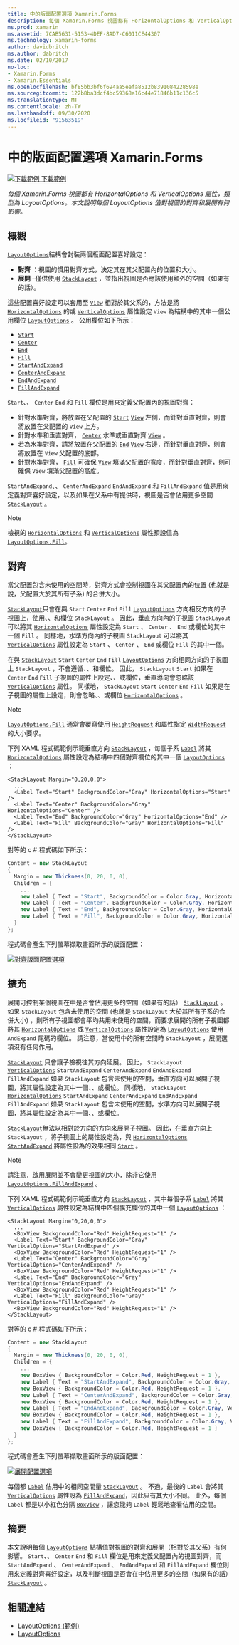 ```yaml
---
title: 中的版面配置選項 Xamarin.Forms
description: 每個 Xamarin.Forms 視圖都有 HorizontalOptions 和 VerticalOptions 屬性，類型為 LayoutOptions。 本文說明每個 LayoutOptions 值對視圖的對齊和展開有何影響。
ms.prod: xamarin
ms.assetid: 7CAB5631-5153-4DEF-8AD7-C6011CE44307
ms.technology: xamarin-forms
author: davidbritch
ms.author: dabritch
ms.date: 02/10/2017
no-loc:
- Xamarin.Forms
- Xamarin.Essentials
ms.openlocfilehash: bf85bb3bf6f694aa5eefa8512b8391084228598e
ms.sourcegitcommit: 122b8ba3dcf4bc59368a16c44e71846b11c136c5
ms.translationtype: MT
ms.contentlocale: zh-TW
ms.lasthandoff: 09/30/2020
ms.locfileid: "91563519"
---
```

# <a name="layout-options-in-no-locxamarinforms"></a>中的版面配置選項 Xamarin.Forms

[![下載範例](~/media/shared/download.png) 下載範例](https://docs.microsoft.com/samples/xamarin/xamarin-forms-samples/userinterface-layoutoptions)

_每個 Xamarin.Forms 視圖都有 HorizontalOptions 和 VerticalOptions 屬性，類型為 LayoutOptions。本文說明每個 LayoutOptions 值對視圖的對齊和展開有何影響。_

## <a name="overview"></a>概觀

[`LayoutOptions`](xref:Xamarin.Forms.LayoutOptions)結構會封裝兩個版面配置喜好設定：

- **對齊** ：視圖的慣用對齊方式，決定其在其父配置內的位置和大小。
- **展開** –僅供使用 [`StackLayout`](xref:Xamarin.Forms.StackLayout) ，並指出視圖是否應該使用額外的空間（如果有的話）。

這些配置喜好設定可以套用至 [`View`](xref:Xamarin.Forms.View) 相對於其父系的，方法是將 [`HorizontalOptions`](xref:Xamarin.Forms.View.HorizontalOptions) 的或 [`VerticalOptions`](xref:Xamarin.Forms.View.VerticalOptions) 屬性設定 `View` 為結構中的其中一個公用欄位 [`LayoutOptions`](xref:Xamarin.Forms.LayoutOptions) 。 公用欄位如下所示：

- [`Start`](xref:Xamarin.Forms.LayoutOptions.Start)
- [`Center`](xref:Xamarin.Forms.LayoutOptions.Center)
- [`End`](xref:Xamarin.Forms.LayoutOptions.End)
- [`Fill`](xref:Xamarin.Forms.LayoutOptions.Fill)
- [`StartAndExpand`](xref:Xamarin.Forms.LayoutOptions.StartAndExpand)
- [`CenterAndExpand`](xref:Xamarin.Forms.LayoutOptions.CenterAndExpand)
- [`EndAndExpand`](xref:Xamarin.Forms.LayoutOptions.EndAndExpand)
- [`FillAndExpand`](xref:Xamarin.Forms.LayoutOptions.FillAndExpand)

`Start`、、 `Center` `End` 和 `Fill` 欄位是用來定義父配置內的視圖對齊：

- 針對水準對齊，將放置在父配置的 [`Start`](xref:Xamarin.Forms.LayoutOptions.Start) [`View`](xref:Xamarin.Forms.View) 左側，而針對垂直對齊，則會將放置在父配置的 `View` 上方。
- 針對水準和垂直對齊， [`Center`](xref:Xamarin.Forms.LayoutOptions.Center) 水準或垂直對齊 [`View`](xref:Xamarin.Forms.View) 。
- 若為水準對齊，請將放置在父配置的 [`End`](xref:Xamarin.Forms.LayoutOptions.End) [`View`](xref:Xamarin.Forms.View) 右邊，而針對垂直對齊，則會將放置在 `View` 父配置的底部。
- 針對水準對齊， [`Fill`](xref:Xamarin.Forms.LayoutOptions.Fill) 可確保 [`View`](xref:Xamarin.Forms.View) 填滿父配置的寬度，而針對垂直對齊，則可確保 `View` 填滿父配置的高度。

`StartAndExpand`、、 `CenterAndExpand` `EndAndExpand` 和 `FillAndExpand` 值是用來定義對齊喜好設定，以及如果在父系中有提供時，視圖是否會佔用更多空間 [`StackLayout`](xref:Xamarin.Forms.StackLayout) 。

> [!NOTE]
> 檢視的 [`HorizontalOptions`](xref:Xamarin.Forms.View.HorizontalOptions) 和 [`VerticalOptions`](xref:Xamarin.Forms.View.VerticalOptions) 屬性預設值為 [`LayoutOptions.Fill`](xref:Xamarin.Forms.LayoutOptions.Fill)。

## <a name="alignment"></a>對齊

當父配置包含未使用的空間時，對齊方式會控制視圖在其父配置內的位置 (也就是說，父配置大於其所有子系) 的合併大小。

[`StackLayout`](xref:Xamarin.Forms.StackLayout)只會在與 `Start` `Center` `End` `Fill` [`LayoutOptions`](xref:Xamarin.Forms.LayoutOptions) 方向相反方向的子視圖上，使用、、和欄位 `StackLayout` 。 因此，垂直方向內的子視圖 `StackLayout` 可以將其 [`HorizontalOptions`](xref:Xamarin.Forms.View.HorizontalOptions) 屬性設定為 `Start` 、 `Center` 、 `End` 或欄位的其中一個 `Fill` 。 同樣地，水準方向內的子視圖 `StackLayout` 可以將其 [`VerticalOptions`](xref:Xamarin.Forms.View.VerticalOptions) 屬性設定為 `Start` 、 `Center` 、 `End` 或欄位 `Fill` 的其中一個。

在與 [`StackLayout`](xref:Xamarin.Forms.StackLayout) `Start` `Center` `End` `Fill` [`LayoutOptions`](xref:Xamarin.Forms.LayoutOptions) 方向相同方向的子視圖上 `StackLayout` ，不會遵循、、和欄位。 因此， `StackLayout` `Start` 如果在 `Center` `End` `Fill` 子視圖的屬性上設定、、或欄位，垂直導向會忽略該 [`VerticalOptions`](xref:Xamarin.Forms.View.VerticalOptions) 屬性。 同樣地， `StackLayout` `Start` `Center` `End` `Fill` 如果是在子視圖的屬性上設定，則會忽略、、或欄位 [`HorizontalOptions`](xref:Xamarin.Forms.View.HorizontalOptions) 。

> [!NOTE]
> [`LayoutOptions.Fill`](xref:Xamarin.Forms.LayoutOptions.Fill) 通常會覆寫使用  [`HeightRequest`](xref:Xamarin.Forms.VisualElement.HeightRequest) 和屬性指定 [`WidthRequest`](xref:Xamarin.Forms.VisualElement.WidthRequest) 的大小要求。

下列 XAML 程式碼範例示範垂直方向 [`StackLayout`](xref:Xamarin.Forms.StackLayout) ，每個子系 [`Label`](xref:Xamarin.Forms.Label) 將其 [`HorizontalOptions`](xref:Xamarin.Forms.View.HorizontalOptions) 屬性設定為結構中四個對齊欄位的其中一個 [`LayoutOptions`](xref:Xamarin.Forms.LayoutOptions) ：

```xaml
<StackLayout Margin="0,20,0,0">
  ...
  <Label Text="Start" BackgroundColor="Gray" HorizontalOptions="Start" />
  <Label Text="Center" BackgroundColor="Gray" HorizontalOptions="Center" />
  <Label Text="End" BackgroundColor="Gray" HorizontalOptions="End" />
  <Label Text="Fill" BackgroundColor="Gray" HorizontalOptions="Fill" />
</StackLayout>
```

對等的 c # 程式碼如下所示：

```csharp
Content = new StackLayout
{
  Margin = new Thickness(0, 20, 0, 0),
  Children = {
    ...
    new Label { Text = "Start", BackgroundColor = Color.Gray, HorizontalOptions = LayoutOptions.Start },
    new Label { Text = "Center", BackgroundColor = Color.Gray, HorizontalOptions = LayoutOptions.Center },
    new Label { Text = "End", BackgroundColor = Color.Gray, HorizontalOptions = LayoutOptions.End },
    new Label { Text = "Fill", BackgroundColor = Color.Gray, HorizontalOptions = LayoutOptions.Fill }
  }
};
```

程式碼會產生下列螢幕擷取畫面所示的版面配置：

[![對齊版面配置選項](layout-options-images/alignment.png)](layout-options-images/alignment-large.png#lightbox "對齊版面配置選項")

## <a name="expansion"></a>擴充

展開可控制某個視圖在中是否會佔用更多的空間（如果有的話） [`StackLayout`](xref:Xamarin.Forms.StackLayout) 。 如果 `StackLayout` 包含未使用的空間 (也就是 `StackLayout` 大於其所有子系的合併大小) ，則所有子視圖都會平均共用未使用的空間，而要求展開的所有子視圖都將其 [`HorizontalOptions`](xref:Xamarin.Forms.View.HorizontalOptions) 或 [`VerticalOptions`](xref:Xamarin.Forms.View.VerticalOptions) 屬性設定為 [`LayoutOptions`](xref:Xamarin.Forms.LayoutOptions) 使用 `AndExpand` 尾碼的欄位。 請注意，當使用中的所有空間時 `StackLayout` ，展開選項沒有任何作用。

[`StackLayout`](xref:Xamarin.Forms.StackLayout) 只會讓子檢視往其方向延展。 因此， `StackLayout` [`VerticalOptions`](xref:Xamarin.Forms.View.VerticalOptions) `StartAndExpand` `CenterAndExpand` `EndAndExpand` `FillAndExpand` 如果 `StackLayout` 包含未使用的空間，垂直方向可以展開子視圖，將其屬性設定為其中一個、、或欄位。 同樣地， `StackLayout` [`HorizontalOptions`](xref:Xamarin.Forms.View.HorizontalOptions) `StartAndExpand` `CenterAndExpand` `EndAndExpand` `FillAndExpand` 如果 `StackLayout` 包含未使用的空間，水準方向可以展開子視圖，將其屬性設定為其中一個、、或欄位。

[`StackLayout`](xref:Xamarin.Forms.StackLayout)無法以相對於方向的方向來展開子視圖。 因此，在垂直方向上 `StackLayout` ，將子視圖上的屬性設定為，與 [`HorizontalOptions`](xref:Xamarin.Forms.View.HorizontalOptions) [`StartAndExpand`](xref:Xamarin.Forms.LayoutOptions.StartAndExpand) 將屬性設為的效果相同 [`Start`](xref:Xamarin.Forms.LayoutOptions.Start) 。

> [!NOTE]
> 請注意，啟用展開並不會變更視圖的大小，除非它使用 [`LayoutOptions.FillAndExpand`](xref:Xamarin.Forms.LayoutOptions.FillAndExpand) 。

下列 XAML 程式碼範例示範垂直方向 [`StackLayout`](xref:Xamarin.Forms.StackLayout) ，其中每個子系 [`Label`](xref:Xamarin.Forms.Label) 將其 [`VerticalOptions`](xref:Xamarin.Forms.View.VerticalOptions) 屬性設定為結構中四個擴充欄位的其中一個 [`LayoutOptions`](xref:Xamarin.Forms.LayoutOptions) ：

```xaml
<StackLayout Margin="0,20,0,0">
  ...
  <BoxView BackgroundColor="Red" HeightRequest="1" />
  <Label Text="Start" BackgroundColor="Gray" VerticalOptions="StartAndExpand" />
  <BoxView BackgroundColor="Red" HeightRequest="1" />
  <Label Text="Center" BackgroundColor="Gray" VerticalOptions="CenterAndExpand" />
  <BoxView BackgroundColor="Red" HeightRequest="1" />
  <Label Text="End" BackgroundColor="Gray" VerticalOptions="EndAndExpand" />
  <BoxView BackgroundColor="Red" HeightRequest="1" />
  <Label Text="Fill" BackgroundColor="Gray" VerticalOptions="FillAndExpand" />
  <BoxView BackgroundColor="Red" HeightRequest="1" />
</StackLayout>
```

對等的 c # 程式碼如下所示：

```csharp
Content = new StackLayout
{
  Margin = new Thickness(0, 20, 0, 0),
  Children = {
    ...
    new BoxView { BackgroundColor = Color.Red, HeightRequest = 1 },
    new Label { Text = "StartAndExpand", BackgroundColor = Color.Gray, VerticalOptions = LayoutOptions.StartAndExpand },
    new BoxView { BackgroundColor = Color.Red, HeightRequest = 1 },
    new Label { Text = "CenterAndExpand", BackgroundColor = Color.Gray, VerticalOptions = LayoutOptions.CenterAndExpand },
    new BoxView { BackgroundColor = Color.Red, HeightRequest = 1 },
    new Label { Text = "EndAndExpand", BackgroundColor = Color.Gray, VerticalOptions = LayoutOptions.EndAndExpand },
    new BoxView { BackgroundColor = Color.Red, HeightRequest = 1 },
    new Label { Text = "FillAndExpand", BackgroundColor = Color.Gray, VerticalOptions = LayoutOptions.FillAndExpand },
    new BoxView { BackgroundColor = Color.Red, HeightRequest = 1 }
  }
};
```

程式碼會產生下列螢幕擷取畫面所示的版面配置：

[![展開配置選項](layout-options-images/expansion.png)](layout-options-images/expansion-large.png#lightbox "展開配置選項")

每個都 [`Label`](xref:Xamarin.Forms.Label) 佔用中的相同空間量 [`StackLayout`](xref:Xamarin.Forms.StackLayout) 。 不過，最後的 `Label` 會將其 [`VerticalOptions`](xref:Xamarin.Forms.View.VerticalOptions) 屬性設為 [`FillAndExpand`](xref:Xamarin.Forms.LayoutOptions.FillAndExpand)，因此只有其大小不同。 此外，每個 `Label` 都是以小紅色分隔 [`BoxView`](xref:Xamarin.Forms.BoxView) ，讓您能夠 `Label` 輕鬆地查看佔用的空間。

## <a name="summary"></a>摘要

本文說明每個 [`LayoutOptions`](xref:Xamarin.Forms.LayoutOptions) 結構值對視圖的對齊和展開（相對於其父系）有何影響。 `Start`、、 `Center` `End` 和 `Fill` 欄位是用來定義父配置內的視圖對齊，而 `StartAndExpand` 、 `CenterAndExpand` 、 `EndAndExpand` 和 `FillAndExpand` 欄位則用來定義對齊喜好設定，以及判斷視圖是否會在中佔用更多的空間（如果有的話） [`StackLayout`](xref:Xamarin.Forms.StackLayout) 。

## <a name="related-links"></a>相關連結

- [LayoutOptions (範例) ](/samples/xamarin/xamarin-forms-samples/userinterface-layoutoptions)
- [LayoutOptions](xref:Xamarin.Forms.LayoutOptions)